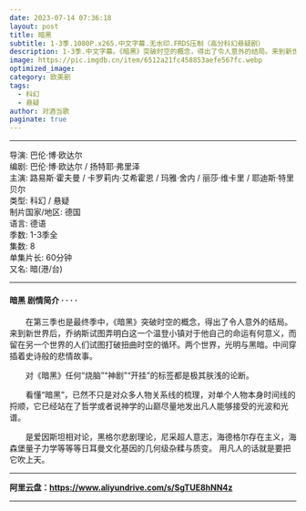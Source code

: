 ```yaml
---
date: 2023-07-14 07:36:18
layout: post
title: 暗黑
subtitle: 1-3季.1080P.x265.中文字幕.无水印.FRDS压制（高分科幻悬疑剧）
description: 1-3季.中文字幕。《暗黑》突破时空的概念，得出了令人意外的结局。来到新世界后，乔纳斯试图弄明白这一个温登小镇对于他自己的命运有何意义，而留在另一个世界的人们试图打破扭曲时空的循环...
image: https://pic.imgdb.cn/item/6512a21fc458853aefe567fc.webp
optimized_image: 
category: 欧美剧
tags:
  - 科幻
  - 悬疑 
author: 对酒当歌
paginate: true
---
```


---

导演: 巴伦·博·欧达尔  
编剧: 巴伦·博·欧达尔 / 扬特耶·弗里泽  
主演: 路易斯·霍夫曼 / 卡罗莉内·艾希霍恩 / 玛雅·舍内 / 丽莎·维卡里 / 耶迪斯·特里贝尔  
类型: 科幻 / 悬疑  
制片国家/地区: 德国  
语言: 德语  
季数: 1-3季全  
集数: 8  
单集片长: 60分钟  
又名: 暗(港/台)  

---

#### 暗黑  剧情简介 · · · ·

　　在第三季也是最终季中，《暗黑》突破时空的概念，得出了令人意外的结局。来到新世界后，乔纳斯试图弄明白这一个温登小镇对于他自己的命运有何意义，而留在另一个世界的人们试图打破扭曲时空的循环。两个世界，光明与黑暗。中间穿插着史诗般的悲情故事。

　　对《暗黑》任何“烧脑”“神剧”“开挂”的标签都是极其肤浅的论断。

　　看懂“暗黑”，已然不只是对众多人物关系线的梳理，对单个人物本身时间线的捋顺，它已经站在了哲学或者说神学的山巅尽量地发出凡人能够接受的光波和光谱。

　　是爱因斯坦相对论，黑格尔悲剧理论，尼采超人意志，海德格尔存在主义，海森堡量子力学等等等日耳曼文化基因的几何级杂糅与质变。 用凡人的话就是要把它吹上天。

---

**阿里云盘：<https://www.aliyundrive.com/s/SgTUE8hNN4z>**

---
